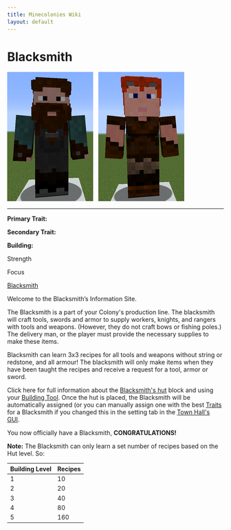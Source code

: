```yaml
---
title: Minecolonies Wiki
layout: default
---
```

# Blacksmith

<div class="infobox box text-center">
<img src="../../assets/images/workers/blacksmith_m.png" alt="Blacksmith Male" />&nbsp;&nbsp;&nbsp;<img src="../../assets/images/workers/blacksmith_f.png" alt="Blacksmith Female" />
<hr />
  <div class="row section-text text-left">
    <div class="col">
      <p><strong>Primary Trait:</strong></p>
      <p><strong>Secondary Trait:</strong></p>
      <p><strong>Building:</strong></p>
    </div>
    <div class="col">
      <p class="traitp">Strength</p>
      <p class="traits">Focus</p>
      <p><a href="../buildings/blacksmith">Blacksmith</a></p>
    </div>
  </div>
</div>

Welcome to the Blacksmith’s Information Site.

The Blacksmith is a part of your Colony's production line. The blacksmith will craft tools, swords and armor to supply workers, knights, and rangers with tools and weapons. (However, they do not craft bows or fishing poles.) The delivery man, or the player must provide the necessary supplies to make these items.

Blacksmith can learn 3x3 recipes for all tools and weapons without string or redstone, and all armour! The blacksmith will only make items when they have been taught the recipes and receive a request for a tool, armor or sword.

Click here for full information about the [Blacksmith's hut](../buildings/blacksmith) block and using your [Building Tool](../items/buildingtool). Once the hut is placed, the Blacksmith will be automatically assigned (or you can manually assign one with the best [Traits](../systems/workerinfo) for a Blacksmith if you changed this in the setting tab in the [Town Hall's GUI](../../source/buildings/townhall).

You now officially have a Blacksmith, **CONGRATULATIONS!**

**Note:** The Blacksmith can only learn a set number of recipes based on the Hut level. So:


| Building Level | Recipes |
| ----- | ----- |
| 1 | 10  |
| 2 | 20  |
| 3 | 40  |
| 4 | 80  |
| 5 | 160 |

<br>
